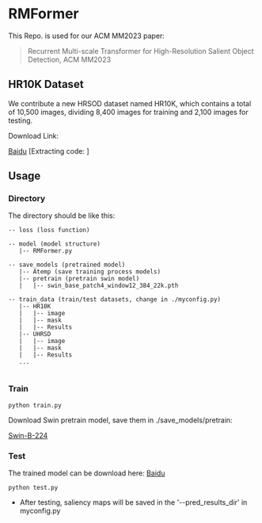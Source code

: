 
# RMFormer

This Repo. is used for our ACM MM2023 paper: 


<!-- <p align="center">
  <img src="" width="85%">
</p> -->

> Recurrent Multi-scale Transformer for High-Resolution Salient Object Detection, ACM MM2023  

## HR10K Dataset

We contribute a new HRSOD dataset named HR10K, which contains a total of 10,500 images, dividing 8,400 images for training and 2,100 images for testing.

Download Link:


[Baidu](https://drive.google.com/drive/folders/1u3K65AaKh78P5qKXTsMjVI1SvBXNAPFk?usp=sharing) [Extracting code: ]


## Usage

### Directory
The directory should be like this:

````
-- loss (loss function)

-- model (model structure)
   |-- RMFormer.py

-- save_models (pretrained model)
   |-- Atemp (save training process models)
   |-- pretrain (pretrain swin model)
   |   |-- swin_base_patch4_window12_384_22k.pth

-- train_data (train/test datasets, change in ./myconfig.py)
   |-- HR10K
   |   |-- image
   |   |-- mask
   |   |-- Results
   |-- UHRSD
   |   |-- image
   |   |-- mask
   |   |-- Results
   ...
   
````



### Train
```
python train.py
```

Download Swin pretrain model, save them in ./save_models/pretrain:

[Swin-B-224](https://github.com/SwinTransformer/storage/releases/download/v1.0.0/swin_base_patch4_window7_224_22k.pth)


### Test
The trained model can be download here: [Baidu]()

```
python test.py
```
* After testing, saliency maps will be saved in the '--pred_results_dir' in myconfig.py


